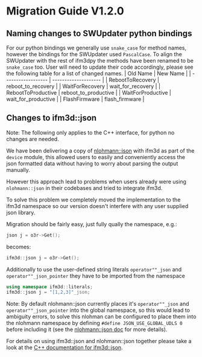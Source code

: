 # Migration Guide V1.2.0

## Naming changes to SWUpdater python bindings
For our python bindings we generally use `snake_case` for method names, however the bindings for the SWUpdater used `PascalCase`. To align the SWUpdater with the rest of ifm3dpy the methods have been renamed to be `snake_case` too. 
User will need to update their code accordingly, please see the following table for a list of changed names.
| Old Name | New Name |
| ------------------ | -------------------- |
| RebootToRecovery   | reboot_to_recovery   |
| WaitForRecovery    | wait_for_recovery    |
| RebootToProductive | reboot_to_productive |
| WaitForProductive  | wait_for_productive  |
| FlashFirmware      | flash_firmware       |

## Changes to ifm3d::json
Note: The following only applies to the C++ interface, for python no changes are needed.

We have been delivering a copy of [nlohmann::json](https://github.com/nlohmann/json) with ifm3d as part of the `device` module, this allowed users to easily and conveniently access the json formatted data without having to worry about parsing the output manually. 

However this approach lead to problems when users already were using `nlohmann::json` in their codebases and tried to integrate ifm3d.

To solve this problem we completely moved the implementation to the ifm3d namespace so our version doesn't interfere with any user supplied json library. 

Migration should be fairly easy, just fully qually the namespace, e.g.:
```C++
json j = o3r->Get();
```
becomes:
```C++
ifm3d::json j = o3r->Get();
```

Additionally to use the user-defined string literals `operator""_json` and `operator""_json_pointer` they have to be imported from the namespace

```C++
using namespace ifm3d::literals;
ifm3d::json j = "[1,2,3]"_json;
```

Note: By default nlohmann::json currently places it's `operator""_json` and `operator""_json_pointer` into the global namespace, so this would lead to ambiguity errors, to solve this nlohman can be configured to place them into the nlohmann namespace by defining `#define JSON_USE_GLOBAL_UDLS 0` before including it (see the [nlohmann::json doc](https://json.nlohmann.me/api/macros/json_use_global_udls/) for more details).


For details on using ifm3d::json and nlohmann::json together please take a look at the [C++ documentation for ifm3d::json](relurl:../../cpp_api/classifm3d_1_1json.html). 
